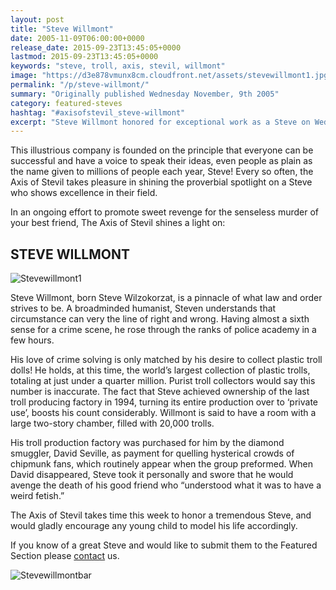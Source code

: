 ```yaml
---
layout: post
title: "Steve Willmont"
date: 2005-11-09T06:00:00+0000
release_date: 2015-09-23T13:45:05+0000
lastmod: 2015-09-23T13:45:05+0000
keywords: "steve, troll, axis, stevil, willmont"
image: "https://d3e878vmunx8cm.cloudfront.net/assets/stevewillmont1.jpg"
permalink: "/p/steve-willmont/"
summary: "Originally published Wednesday November, 9th 2005"
category: featured-steves
hashtag: "#axisofstevil_steve-willmont"
excerpt: "Steve Willmont honored for exceptional work as a Steve on Wednesday November, 9th 2005"
---
```


[id_1]: https://d3e878vmunx8cm.cloudfront.net/assets/stevewillmont1.jpg "Stevewillmont1"[id_2]: https://d3e878vmunx8cm.cloudfront.net/assets/stevewillmontmural.png "Stevewillmontbar"
This illustrious company is founded on the principle that everyone can be successful and have a voice to speak their ideas, even people as plain as the name given to millions of people each year, Steve! Every so often, the Axis of Stevil takes pleasure in shining the proverbial spotlight on a Steve who shows excellence in their field.

In an ongoing effort to promote sweet revenge for the senseless murder of your best friend, The Axis of Stevil shines a light on:

## STEVE WILLMONT ##

![Stevewillmont1][id_1]

Steve Willmont, born Steve Wilzokorzat, is a pinnacle of what law and order strives to be. A broadminded humanist, Steven understands that circumstance can very the line of right and wrong. Having almost a sixth sense for a crime scene, he rose through the ranks of police academy in a few hours.

His love of crime solving is only matched by his desire to collect plastic troll dolls! He holds, at this time, the world’s largest collection of plastic trolls, totaling at just under a quarter million. Purist troll collectors would say this number is inaccurate. The fact that Steve achieved ownership of the last troll producing factory in 1994, turning its entire production over to ‘private use’, boosts his count considerably. Willmont is said to have a room with a large two-story chamber, filled with 20,000 trolls.

His troll production factory was purchased for him by the diamond smuggler, David Seville, as payment for quelling hysterical crowds of chipmunk fans, which routinely appear when the group preformed. When David disappeared, Steve took it personally and swore that he would avenge the death of his good friend who “understood what it was to have a weird fetish.”

The Axis of Stevil takes time this week to honor a tremendous Steve, and would gladly encourage any young child to model his life accordingly.

If you know of a great Steve and would like to submit them to the Featured Section please [contact](/contact) us.

![Stevewillmontbar][id_2]
